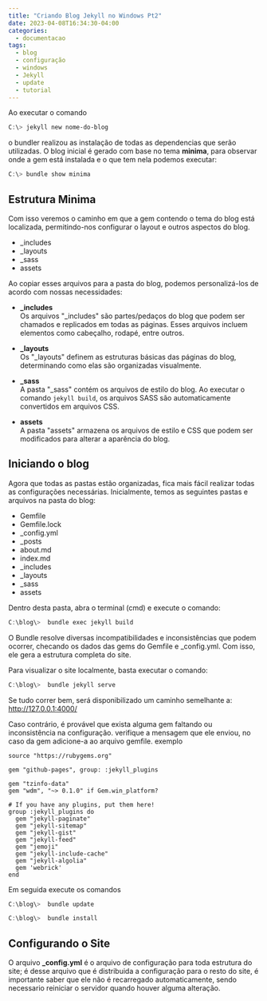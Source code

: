 ```yaml
---
title: "Criando Blog Jekyll no Windows Pt2"
date: 2023-04-08T16:34:30-04:00
categories:
  - documentacao
tags:
  - blog
  - configuração
  - windows
  - Jekyll
  - update
  - tutorial
---
```


Ao executar o comando
  ```powershell
 C:\> jekyll new nome-do-blog
```
o bundler realizou as instalação de todas as dependencias que serão utilizadas.
O blog inicial é gerado com base no tema **minima**, para observar onde a gem está instalada e o que tem nela podemos executar:
  ```powershell
 C:\> bundle show minima
```  
## Estrutura Minima
Com isso veremos o caminho em que a gem contendo o tema do blog está localizada, permitindo-nos configurar o layout e outros aspectos do blog.
- _includes
- _layouts
- _sass
- assets

Ao copiar esses arquivos para a pasta do blog, podemos personalizá-los de acordo com nossas necessidades:

- **_includes**  
  Os arquivos "_includes" são partes/pedaços do blog que podem ser chamados e replicados em todas as páginas. Esses arquivos incluem elementos como cabeçalho, rodapé, entre outros.

- **_layouts**  
  Os "_layouts" definem as estruturas básicas das páginas do blog, determinando como elas são organizadas visualmente.

- **_sass**  
  A pasta "_sass" contém os arquivos de estilo do blog. Ao executar o comando `jekyll build`, os arquivos SASS são automaticamente convertidos em arquivos CSS.

- **assets**  
  A pasta "assets" armazena os arquivos de estilo e CSS que podem ser modificados para alterar a aparência do blog.


## Iniciando o blog

Agora que todas as pastas estão organizadas, fica mais fácil realizar todas as configurações necessárias. Inicialmente, temos as seguintes pastas e arquivos na pasta do blog:

  - Gemfile
  - Gemfile.lock
  - _config.yml
  - _posts
  - about.md
  - index.md 
  - _includes
  - _layouts
  - _sass
  - assets  

Dentro desta pasta, abra o terminal (cmd) e execute o comando:

  ```powershell
 C:\blog\>  bundle exec jekyll build
```
O Bundle resolve diversas incompatibilidades e inconsistências que podem ocorrer, checando os dados das gems do Gemfile e _config.yml. Com isso, ele gera a estrutura completa do site.

Para visualizar o site localmente, basta executar o comando:

  ```powershell
 C:\blog\>  bundle jekyll serve
```
Se tudo correr bem, será disponibilizado um caminho semelhante a:
http://127.0.0.1:4000/

Caso contrário, é provável que exista alguma gem faltando ou inconsistência na configuração.
verifique a mensagem que ele enviou, no caso da gem adicione-a ao arquivo gemfile.
exemplo
```
source "https://rubygems.org"

gem "github-pages", group: :jekyll_plugins

gem "tzinfo-data"
gem "wdm", "~> 0.1.0" if Gem.win_platform?

# If you have any plugins, put them here!
group :jekyll_plugins do
  gem "jekyll-paginate"
  gem "jekyll-sitemap"
  gem "jekyll-gist"
  gem "jekyll-feed"
  gem "jemoji"
  gem "jekyll-include-cache"
  gem "jekyll-algolia"
  gem 'webrick'
end 
```

Em seguida execute os comandos
  ```powershell
 C:\blog\>  bundle update
```

  ```powershell
 C:\blog\>  bundle install
```
## Configurando o Site

O arquivo **_config.yml** é o arquivo de configuração para toda estrutura do site; é desse arquivo que é distribuida a configuração para o resto do site, é importante saber que ele não é recarregado automaticamente, sendo necessario reiniciar o servidor quando houver alguma alteração.


[minimalmistakes]: https://mmistakes.github.io/minimal-mistakes/docs/quick-start-guide
[githubMinmalCreate]: https://github.com/mmistakes/mm-github-pages-starter/generate
[Ruby-Devkit]: https://rubyinstaller.org/downloads/ 
[jekyll-docs]: https://jekyllrb.com/docs/home
[jekyll-gh]:   https://github.com/jekyll/jekyll
[jekyll-talk]: https://talk.jekyllrb.com/
